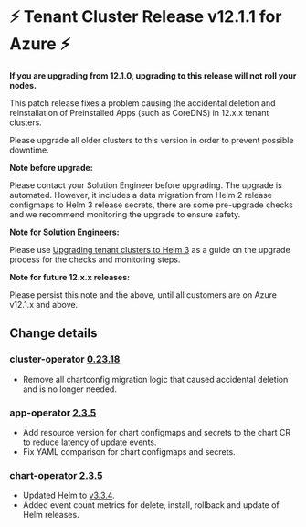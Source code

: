 # :zap: Tenant Cluster Release v12.1.1 for Azure :zap:

**If you are upgrading from 12.1.0, upgrading to this release will not roll your nodes.**

This patch release fixes a problem causing the accidental deletion and reinstallation of Preinstalled Apps (such as CoreDNS) in 12.x.x tenant clusters.

Please upgrade all older clusters to this version in order to prevent possible downtime. 

**Note before upgrade:**

Please contact your Solution Engineer before upgrading. The upgrade is automated. However, it includes a data migration from Helm 2 release configmaps to Helm 3 release secrets, there are some pre-upgrade checks and we recommend monitoring the upgrade to ensure safety.

**Note for Solution Engineers:**

Please use [Upgrading tenant clusters to Helm 3](https://intranet.giantswarm.io/docs/dev-and-releng/helm/helm3-tenant-cluster-upgrade/) as a guide on the upgrade process for the checks and monitoring steps.

**Note for future 12.x.x releases:**

Please persist this note and the above, until all customers are on Azure v12.1.x and above.

## Change details

### cluster-operator [0.23.18](https://github.com/giantswarm/cluster-operator/blob/legacy/CHANGELOG.md#02318---2020-10-21)
- Remove all chartconfig migration logic that caused accidental deletion and is no longer needed.

### app-operator [2.3.5](https://github.com/giantswarm/app-operator/blob/master/CHANGELOG.md#235---2020-10-20)
- Add resource version for chart configmaps and secrets to the chart CR to reduce latency of update events.
- Fix YAML comparison for chart configmaps and secrets.

### chart-operator [2.3.5](https://github.com/giantswarm/chart-operator/blob/master/CHANGELOG.md#235---2020-10-13)
- Updated Helm to [v3.3.4](https://github.com/helm/helm/releases/tag/v3.3.4).
- Added event count metrics for delete, install, rollback and update of Helm releases.
